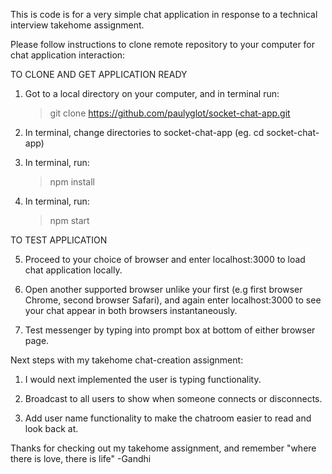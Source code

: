 
This is code is for a very simple chat application in response to a technical interview takehome assignment.

Please follow instructions to clone remote repository to your computer for chat application interaction:

TO CLONE AND GET APPLICATION READY

1. Got to a local directory on your computer, and in terminal run:

    > git clone https://github.com/paulyglot/socket-chat-app.git

2. In terminal, change directories to socket-chat-app (eg. cd socket-chat-app)

3. In terminal, run:

    > npm install

4. In terminal, run:

    > npm start  

TO TEST APPLICATION

5. Proceed to your choice of browser and enter localhost:3000 to load chat application locally.

6. Open another supported browser unlike your first (e.g first browser Chrome, second browser Safari), and again enter localhost:3000 to see your chat appear in both browsers instantaneously.

7. Test messenger by typing into prompt box at bottom of either browser page.


 Next steps with my takehome chat-creation assignment:
 
  1. I would next implemented the user is typing functionality. 
  
  2. Broadcast to all users to show when someone connects or disconnects.
  
  3. Add user name functionality to make the chatroom easier to read and look back at.


Thanks for checking out my takehome assignment, and remember "where there is love, there is life" -Gandhi
